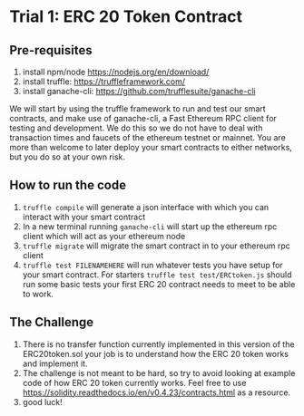 # Trial 1: ERC 20 Token Contract
## Pre-requisites
   1. install npm/node https://nodejs.org/en/download/
   2. install truffle: https://truffleframework.com/
   3. install ganache-cli: https://github.com/trufflesuite/ganache-cli


We will start by using the truffle framework to run and test our smart contracts, and make use of ganache-cli, a Fast Ethereum RPC client for testing and development. We do this so we do not have to deal with transaction times and faucets of the ethereum testnet or mainnet. You are more than welcome to later deploy your smart contracts to either networks, but you do so at your own risk.

## How to run the code
   1. ```truffle compile``` will generate a json interface with which you can interact with your smart contract
   2. In a new terminal running ```ganache-cli``` will start up the ethereum rpc client which will act as your ethereum node
   3. ```truffle migrate``` will migrate the smart contract in to your ethereum rpc client
   4. ```truffle test FILENAMEHERE``` will run whatever tests you have setup for your smart contract. For starters ```truffle test test/ERCtoken.js``` should run some basic tests your first ERC 20 contract needs to meet to be able to work.
 
## The Challenge

   1. There is no transfer function currently implemented in this version of the ERC20token.sol your job is to understand how the ERC 20 token works and implement it. 
   2. The challenge is not meant to be hard, so try to avoid looking at example code of how ERC 20 token currently works. Feel free to use https://solidity.readthedocs.io/en/v0.4.23/contracts.html as a resource.
   3. good luck!

